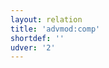 ```yaml
---
layout: relation
title: 'advmod:comp'
shortdef: ''
udver: '2'
---
```

<!-- Interlanguage links updated Út zář 29 18:41:06 CEST 2020 -->
